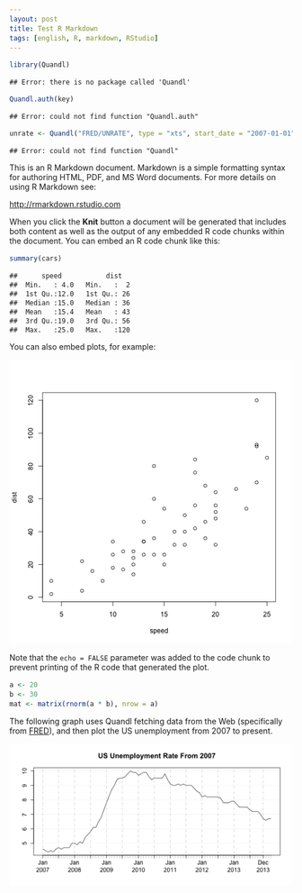 ```yaml
---
layout: post
title: Test R Markdown
tags: [english, R, markdown, RStudio]
---
```







```r
library(Quandl)
```

```
## Error: there is no package called 'Quandl'
```

```r
Quandl.auth(key)
```

```
## Error: could not find function "Quandl.auth"
```

```r
unrate <- Quandl("FRED/UNRATE", type = "xts", start_date = "2007-01-01")
```

```
## Error: could not find function "Quandl"
```


This is an R Markdown document. Markdown is a simple formatting syntax for authoring HTML, PDF, and MS Word documents. For more details on using R Markdown see:

http://rmarkdown.rstudio.com

When you click the **Knit** button a document will be generated that includes both content as well as the output of any embedded R code chunks within the document. You can embed an R code chunk like this:


```r
summary(cars)
```

```
##      speed           dist    
##  Min.   : 4.0   Min.   :  2  
##  1st Qu.:12.0   1st Qu.: 26  
##  Median :15.0   Median : 36  
##  Mean   :15.4   Mean   : 43  
##  3rd Qu.:19.0   3rd Qu.: 56  
##  Max.   :25.0   Max.   :120
```


You can also embed plots, for example:

![plot of chunk cars](figure/cars.png) 


Note that the `echo = FALSE` parameter was added to the code chunk to prevent printing of the R code that generated the plot.


```r
a <- 20
b <- 30
mat <- matrix(rnorm(a * b), nrow = a)
```


The following graph uses Quandl fetching data from the Web (specifically from [FRED][FRED]), and then plot the US unemployment from 2007 to present.

![plot of chunk unrate](figure/unrate.png) 


[FRED]: http://research.stlouisfed.org/fred2/

